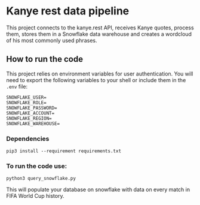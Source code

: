 # Kanye rest data pipeline

This project connects to the kanye.rest API, receives Kanye quotes, process them, stores them in a Snowflake data warehouse and creates a wordcloud of his most commonly used phrases.

## How to run the code
This project relies on environment variables for user authentication. You will need to export the following variables to your shell or include them in the `.env` file:

    SNOWFLAKE_USER=
    SNOWFLAKE_ROLE=
    SNOWFLAKE_PASSWORD=
    SNOWFLAKE_ACCOUNT=
    SNOWFLAKE_REGION=
    SNOWFLAKE_WAREHOUSE=

### Dependencies

    pip3 install --requirement requirements.txt

### To run the code use:

    python3 query_snowflake.py

This will populate your database on snowflake with data on every match in FIFA World Cup history.
